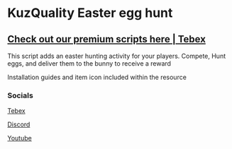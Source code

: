 # KuzQuality Easter egg hunt

## [Check out our premium scripts here | Tebex](https://kuzquality.com/)

This script adds an easter hunting activity for your players. Compete, Hunt eggs, and deliver them to the bunny to receive a reward

Installation guides and item icon included within the resource

### Socials
[Tebex](https://kuzquality.com/)

[Discord](https://discord.gg/fZsyam7Rvz)

[Youtube](https://www.youtube.com/@KuzQuality?sub_confirmation=1)
